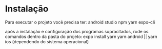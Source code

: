# Instalação

Para executar o projeto você precisa ter:
android studio
npm
yarn
expo-cli

após a instalação e configuração dos programas supracitados, rode os comandos dentro da pasta do projeto:
expo install
yarn
yarn android || yarn ios (dependendo do sistema operacional)
